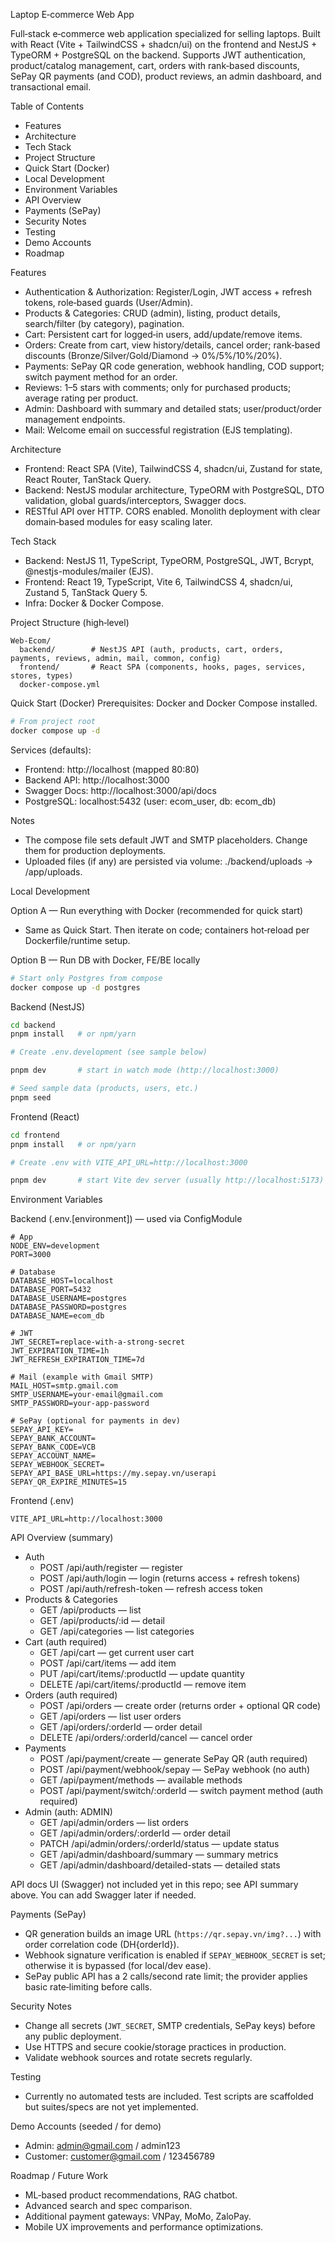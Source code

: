 Laptop E‑commerce Web App

Full‑stack e‑commerce web application specialized for selling laptops. Built with React (Vite + TailwindCSS + shadcn/ui) on the frontend and NestJS + TypeORM + PostgreSQL on the backend. Supports JWT authentication, product/catalog management, cart, orders with rank‑based discounts, SePay QR payments (and COD), product reviews, an admin dashboard, and transactional email.

Table of Contents

- Features
- Architecture
- Tech Stack
- Project Structure
- Quick Start (Docker)
- Local Development
- Environment Variables
- API Overview
- Payments (SePay)
- Security Notes
- Testing
- Demo Accounts
- Roadmap

Features

- Authentication & Authorization: Register/Login, JWT access + refresh tokens, role‑based guards (User/Admin).
- Products & Categories: CRUD (admin), listing, product details, search/filter (by category), pagination.
- Cart: Persistent cart for logged‑in users, add/update/remove items.
- Orders: Create from cart, view history/details, cancel order; rank‑based discounts (Bronze/Silver/Gold/Diamond → 0%/5%/10%/20%).
- Payments: SePay QR code generation, webhook handling, COD support; switch payment method for an order.
- Reviews: 1–5 stars with comments; only for purchased products; average rating per product.
- Admin: Dashboard with summary and detailed stats; user/product/order management endpoints.
- Mail: Welcome email on successful registration (EJS templating).

Architecture

- Frontend: React SPA (Vite), TailwindCSS 4, shadcn/ui, Zustand for state, React Router, TanStack Query.
- Backend: NestJS modular architecture, TypeORM with PostgreSQL, DTO validation, global guards/interceptors, Swagger docs.
- RESTful API over HTTP. CORS enabled. Monolith deployment with clear domain‑based modules for easy scaling later.

Tech Stack

- Backend: NestJS 11, TypeScript, TypeORM, PostgreSQL, JWT, Bcrypt, @nestjs-modules/mailer (EJS).
- Frontend: React 19, TypeScript, Vite 6, TailwindCSS 4, shadcn/ui, Zustand 5, TanStack Query 5.
- Infra: Docker & Docker Compose.

Project Structure (high‑level)

```
Web-Ecom/
  backend/        # NestJS API (auth, products, cart, orders, payments, reviews, admin, mail, common, config)
  frontend/       # React SPA (components, hooks, pages, services, stores, types)
  docker-compose.yml
```

Quick Start (Docker)
Prerequisites: Docker and Docker Compose installed.

```bash
# From project root
docker compose up -d
```

Services (defaults):

- Frontend: http://localhost (mapped 80:80)
- Backend API: http://localhost:3000
- Swagger Docs: http://localhost:3000/api/docs
- PostgreSQL: localhost:5432 (user: ecom_user, db: ecom_db)

Notes

- The compose file sets default JWT and SMTP placeholders. Change them for production deployments.
- Uploaded files (if any) are persisted via volume: ./backend/uploads → /app/uploads.

Local Development

Option A — Run everything with Docker (recommended for quick start)

- Same as Quick Start. Then iterate on code; containers hot‑reload per Dockerfile/runtime setup.

Option B — Run DB with Docker, FE/BE locally

```bash
# Start only Postgres from compose
docker compose up -d postgres
```

Backend (NestJS)

```bash
cd backend
pnpm install   # or npm/yarn

# Create .env.development (see sample below)

pnpm dev       # start in watch mode (http://localhost:3000)

# Seed sample data (products, users, etc.)
pnpm seed
```

Frontend (React)

```bash
cd frontend
pnpm install   # or npm/yarn

# Create .env with VITE_API_URL=http://localhost:3000

pnpm dev       # start Vite dev server (usually http://localhost:5173)
```

Environment Variables

Backend (.env.[environment]) — used via ConfigModule

```env
# App
NODE_ENV=development
PORT=3000

# Database
DATABASE_HOST=localhost
DATABASE_PORT=5432
DATABASE_USERNAME=postgres
DATABASE_PASSWORD=postgres
DATABASE_NAME=ecom_db

# JWT
JWT_SECRET=replace-with-a-strong-secret
JWT_EXPIRATION_TIME=1h
JWT_REFRESH_EXPIRATION_TIME=7d

# Mail (example with Gmail SMTP)
MAIL_HOST=smtp.gmail.com
SMTP_USERNAME=your-email@gmail.com
SMTP_PASSWORD=your-app-password

# SePay (optional for payments in dev)
SEPAY_API_KEY=
SEPAY_BANK_ACCOUNT=
SEPAY_BANK_CODE=VCB
SEPAY_ACCOUNT_NAME=
SEPAY_WEBHOOK_SECRET=
SEPAY_API_BASE_URL=https://my.sepay.vn/userapi
SEPAY_QR_EXPIRE_MINUTES=15
```

Frontend (.env)

```env
VITE_API_URL=http://localhost:3000
```

API Overview (summary)

- Auth
  - POST /api/auth/register — register
  - POST /api/auth/login — login (returns access + refresh tokens)
  - POST /api/auth/refresh-token — refresh access token
- Products & Categories
  - GET /api/products — list
  - GET /api/products/:id — detail
  - GET /api/categories — list categories
- Cart (auth required)
  - GET /api/cart — get current user cart
  - POST /api/cart/items — add item
  - PUT /api/cart/items/:productId — update quantity
  - DELETE /api/cart/items/:productId — remove item
- Orders (auth required)
  - POST /api/orders — create order (returns order + optional QR code)
  - GET /api/orders — list user orders
  - GET /api/orders/:orderId — order detail
  - DELETE /api/orders/:orderId/cancel — cancel order
- Payments
  - POST /api/payment/create — generate SePay QR (auth required)
  - POST /api/payment/webhook/sepay — SePay webhook (no auth)
  - GET /api/payment/methods — available methods
  - POST /api/payment/switch/:orderId — switch payment method (auth required)
- Admin (auth: ADMIN)
  - GET /api/admin/orders — list orders
  - GET /api/admin/orders/:orderId — order detail
  - PATCH /api/admin/orders/:orderId/status — update status
  - GET /api/admin/dashboard/summary — summary metrics
  - GET /api/admin/dashboard/detailed-stats — detailed stats

API docs UI (Swagger) not included yet in this repo; see API summary above. You can add Swagger later if needed.

Payments (SePay)

- QR generation builds an image URL (`https://qr.sepay.vn/img?...`) with order correlation code (DH{orderId}).
- Webhook signature verification is enabled if `SEPAY_WEBHOOK_SECRET` is set; otherwise it is bypassed (for local/dev ease).
- SePay public API has a 2 calls/second rate limit; the provider applies basic rate‑limiting before calls.

Security Notes

- Change all secrets (`JWT_SECRET`, SMTP credentials, SePay keys) before any public deployment.
- Use HTTPS and secure cookie/storage practices in production.
- Validate webhook sources and rotate secrets regularly.

Testing

- Currently no automated tests are included. Test scripts are scaffolded but suites/specs are not yet implemented.

Demo Accounts (seeded / for demo)

- Admin: admin@gmail.com / admin123
- Customer: customer@gmail.com / 123456789

Roadmap / Future Work

- ML‑based product recommendations, RAG chatbot.
- Advanced search and spec comparison.
- Additional payment gateways: VNPay, MoMo, ZaloPay.
- Mobile UX improvements and performance optimizations.
